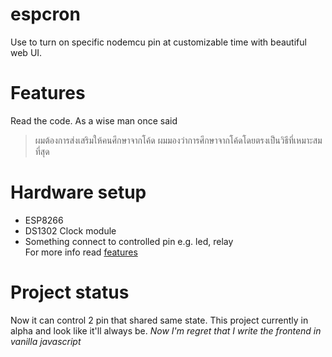 # espcron
Use to turn on specific nodemcu pin at customizable time with beautiful web UI.

# Features
Read the code. As a wise man once said 
> ผมต้องการส่งเสริมให้คนศึกษาจากโค้ด ผมมองว่าการศึกษาจากโค้ดโดยตรงเป็นวิธีที่เหมาะสมที่สุด

# Hardware setup
- ESP8266
- DS1302 Clock module
- Something connect to controlled pin e.g. led, relay     
For more info read [features](#features)

# Project status
Now it can control 2 pin that shared same state. 
This project currently in alpha and look like it'll always be.
*Now I'm regret that I write the frontend in vanilla javascript*